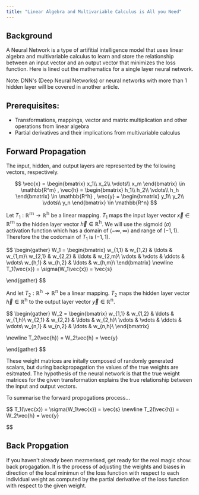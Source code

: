 ```yaml
---
title: "Linear Algebra and Multivariable Calculus is All you Need"
---
```



## Background

A Neural Network is a type of artifitial intelligence model that uses linear algebra and multivariable calculus to learn and store the relationship between an input vector and an output vector that minimizes the loss function. Here is lined out the mathematics for a single layer neural network.

Note: DNN's (Deep Neural Networks) or neural networks with more than 1 hidden layer will be covered in another article.

## Prerequisites:
- Transformations, mappings, vector and matrix multiplication and other operations from linear algebra
- Partial derivatives and their implications from multivariable calculus

## Forward Propagation
The input, hidden, and output layers are represented by the following vectors, respectively.


$$
\vec{x} =
\begin{bmatrix}
	x_1\\
	x_2\\
	\vdots\\
	x_m
\end{bmatrix} \in \mathbb{R^m}
,
\vec{h} =
\begin{bmatrix}
	h_1\\
	h_2\\
	\vdots\\
	h_h
\end{bmatrix} \in \mathbb{R^h}
,
\vec{y} =
\begin{bmatrix}
	y_1\\
	y_2\\
	\vdots\\
	y_n
\end{bmatrix} \in \mathbb{R^n}
$$


Let $T_1: \mathbb{R^m}	\rightarrow \mathbb{R^h}$ be a linear mapping. $T_1$ maps the input layer vector $\vec{x} \in \mathbb{R^m}$ to the hidden layer vector  $\vec{h} \in \mathbb{R^h}$. We will use the sigmoid ($\sigma$) activation function which has a domain of $(-\infty,\infty)$ and range of $(-1,1)$. Therefore the the codomain of $T_1$ is $(-1,1)$.


$$
\begin{gather}
W_1 =
	\begin{bmatrix}
	w_{1,1} & w_{1,2} & \ldots & w_{1,m}\\
	w_{2,1} & w_{2,2} & \ldots & w_{2,m}\\
	\vdots & \vdots & \ddots & \vdots\\
	w_{h,1} & w_{h,2} & \ldots & w_{h,m}\\
	\end{bmatrix}
\newline
T_1(\vec{x}) = \sigma(W_1\vec{x}) = \vec{s}

\end{gather}
$$


And let $T_2: \mathbb{R^h}	\rightarrow \mathbb{R^n}$ be a linear mapping. $T_2$ maps the hidden layer vector $\vec{h} \in \mathbb{R^h}$ to the output layer vector  $\vec{y} \in \mathbb{R^n}$.


$$
\begin{gather}
W_2 = \begin{bmatrix}
	w_{1,1} & w_{1,2} & \ldots & w_{1,h}\\
	w_{2,1} & w_{2,2} & \ldots & w_{2,h}\\
	\vdots & \vdots & \ddots & \vdots\\
	w_{n,1} & w_{n,2} & \ldots & w_{n,h}\\
	\end{bmatrix}

\newline
T_2(\vec{h}) = W_2\vec{h} = \vec{y}

\end{gather}
$$


These weight matrices are initally composed of randomly generated scalars, but during backpropagation the values of the true weights are esitmated. The hypothesis of the neural network is that the true weight matrices for the given transformation explains the true relationship between the input and output vectors.

To summarise the forward propogations process...

$$
T_1(\vec{x}) = \sigma(W_1\vec{x}) = \vec{s}
\newline
T_2(\vec{h}) = W_2\vec{h} = \vec{y}

$$

## Back Propgation

If you haven't already been mezmerised, get ready for the real magic show: back progagation. It is the process of adjusting the weights and biases in direction of the local minimun of the loss function with respect to each individual weight as computed by the partial derivative of the loss function with respect to the given weight.




